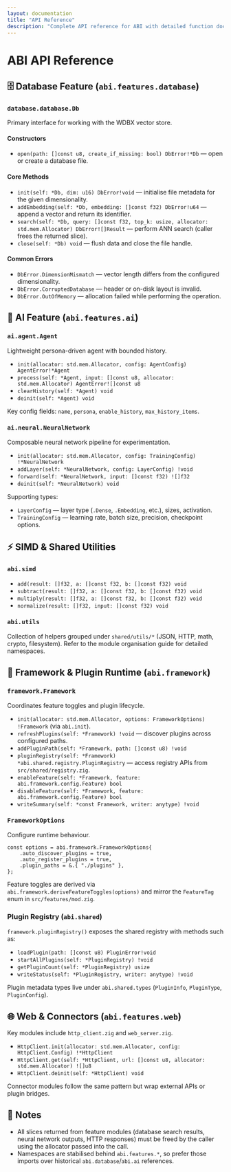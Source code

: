 ```yaml
---
layout: documentation
title: "API Reference"
description: "Complete API reference for ABI with detailed function documentation"
---
```


# ABI API Reference

## 🗄️ Database Feature (`abi.features.database`)

### `database.database.Db`
Primary interface for working with the WDBX vector store.

#### Constructors
- `open(path: []const u8, create_if_missing: bool) DbError!*Db` — open or create
a database file.

#### Core Methods
- `init(self: *Db, dim: u16) DbError!void` — initialise file metadata for the
  given dimensionality.
- `addEmbedding(self: *Db, embedding: []const f32) DbError!u64` — append a
  vector and return its identifier.
- `search(self: *Db, query: []const f32, top_k: usize, allocator: std.mem.Allocator)
  DbError![]Result` — perform ANN search (caller frees the returned slice).
- `close(self: *Db) void` — flush data and close the file handle.

#### Common Errors
- `DbError.DimensionMismatch` — vector length differs from the configured
  dimensionality.
- `DbError.CorruptedDatabase` — header or on-disk layout is invalid.
- `DbError.OutOfMemory` — allocation failed while performing the operation.

## 🧠 AI Feature (`abi.features.ai`)

### `ai.agent.Agent`
Lightweight persona-driven agent with bounded history.

- `init(allocator: std.mem.Allocator, config: AgentConfig) AgentError!*Agent`
- `process(self: *Agent, input: []const u8, allocator: std.mem.Allocator)
  AgentError![]const u8`
- `clearHistory(self: *Agent) void`
- `deinit(self: *Agent) void`

Key config fields: `name`, `persona`, `enable_history`, `max_history_items`.

### `ai.neural.NeuralNetwork`
Composable neural network pipeline for experimentation.

- `init(allocator: std.mem.Allocator, config: TrainingConfig) !*NeuralNetwork`
- `addLayer(self: *NeuralNetwork, config: LayerConfig) !void`
- `forward(self: *NeuralNetwork, input: []const f32) ![]f32`
- `deinit(self: *NeuralNetwork) void`

Supporting types:
- `LayerConfig` — layer type (`.Dense`, `.Embedding`, etc.), sizes, activation.
- `TrainingConfig` — learning rate, batch size, precision, checkpoint options.

## ⚡ SIMD & Shared Utilities

### `abi.simd`
- `add(result: []f32, a: []const f32, b: []const f32) void`
- `subtract(result: []f32, a: []const f32, b: []const f32) void`
- `multiply(result: []f32, a: []const f32, b: []const f32) void`
- `normalize(result: []f32, input: []const f32) void`

### `abi.utils`
Collection of helpers grouped under `shared/utils/*` (JSON, HTTP, math, crypto,
filesystem). Refer to the module organisation guide for detailed namespaces.

## 🔌 Framework & Plugin Runtime (`abi.framework`)

### `framework.Framework`
Coordinates feature toggles and plugin lifecycle.

- `init(allocator: std.mem.Allocator, options: FrameworkOptions) !Framework`
  (via `abi.init`).
- `refreshPlugins(self: *Framework) !void` — discover plugins across configured
  paths.
- `addPluginPath(self: *Framework, path: []const u8) !void`
- `pluginRegistry(self: *Framework) *abi.shared.registry.PluginRegistry` — access
  registry APIs from `src/shared/registry.zig`.
- `enableFeature(self: *Framework, feature: abi.framework.config.Feature) bool`
- `disableFeature(self: *Framework, feature: abi.framework.config.Feature) bool`
- `writeSummary(self: *const Framework, writer: anytype) !void`

### `FrameworkOptions`
Configure runtime behaviour.

```zig
const options = abi.framework.FrameworkOptions{
    .auto_discover_plugins = true,
    .auto_register_plugins = true,
    .plugin_paths = &.{ "./plugins" },
};
```

Feature toggles are derived via `abi.framework.deriveFeatureToggles(options)` and
mirror the `FeatureTag` enum in `src/features/mod.zig`.

### Plugin Registry (`abi.shared`)

`framework.pluginRegistry()` exposes the shared registry with methods such as:
- `loadPlugin(path: []const u8) PluginError!void`
- `startAllPlugins(self: *PluginRegistry) !void`
- `getPluginCount(self: *PluginRegistry) usize`
- `writeStatus(self: *PluginRegistry, writer: anytype) !void`

Plugin metadata types live under `abi.shared.types` (`PluginInfo`, `PluginType`,
`PluginConfig`).

## 🌐 Web & Connectors (`abi.features.web`)

Key modules include `http_client.zig` and `web_server.zig`.

- `HttpClient.init(allocator: std.mem.Allocator, config: HttpClient.Config)
  !*HttpClient`
- `HttpClient.get(self: *HttpClient, url: []const u8, allocator: std.mem.Allocator)
  ![]u8`
- `HttpClient.deinit(self: *HttpClient) void`

Connector modules follow the same pattern but wrap external APIs or plugin
bridges.

## 🧾 Notes

- All slices returned from feature modules (database search results, neural
  network outputs, HTTP responses) must be freed by the caller using the
  allocator passed into the call.
- Namespaces are stabilised behind `abi.features.*`, so prefer those imports over
  historical `abi.database`/`abi.ai` references.
